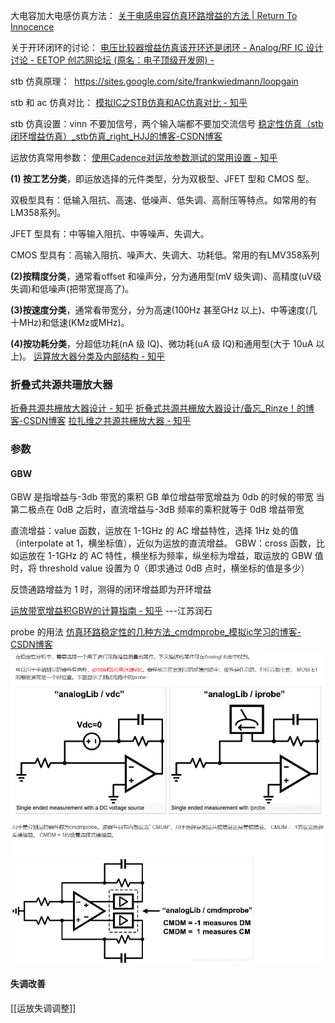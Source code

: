 大电容加大电感仿真方法：
[关于电感电容仿真环路增益的方法 | Return To Innocence](http://rt2innocence.net/integrated-circuit/loop-gain-simulation-with-inductor-and-capacitor/)

关于开环闭环的讨论：
[电压比较器增益仿真该开环还是闭环 - Analog/RF IC 设计讨论 - EETOP 创芯网论坛 (原名：电子顶级开发网) -](https://bbs.eetop.cn/thread-898326-1-1.html)

stb 仿真原理：
 https://sites.google.com/site/frankwiedmann/loopgain

stb 和 ac 仿真对比：
[模拟IC之STB仿真和AC仿真对比 - 知乎](https://zhuanlan.zhihu.com/p/640999429)

stb 仿真设置：vinn 不要加信号，两个输入端都不要加交流信号
[稳定性仿真（stb闭环增益仿真）\_stb仿真\_right\_HJJ的博客-CSDN博客](https://blog.csdn.net/qq_36686804/article/details/120641990?spm=1001.2101.3001.6661.1&utm_medium=distribute.pc_relevant_t0.none-task-blog-2%7Edefault%7ECTRLIST%7ERate-1-120641990-blog-121498928.235%5Ev38%5Epc_relevant_sort&depth_1-utm_source=distribute.pc_relevant_t0.none-task-blog-2%7Edefault%7ECTRLIST%7ERate-1-120641990-blog-121498928.235%5Ev38%5Epc_relevant_sort&utm_relevant_index=1)

运放仿真常用参数：
[使用Cadence对运放参数测试的常用设置 - 知乎](https://zhuanlan.zhihu.com/p/591355498)

**(1) 按工艺分类**，即运放选择的元件类型，分为双极型、JFET 型和 CMOS 型。

双极型具有：低输入阻抗、高速、低噪声、低失调、高耐压等特点。如常用的有LM358系列。

JFET 型具有：中等输入阻抗、中等噪声、失调大。

CMOS 型具有：高输入阻抗、噪声大、失调大、功耗低。常用的有LMV358系列

**(2)按精度分类**，通常看offset 和噪声分，分为通用型(mV 级失调)、高精度(uV级失调)和低噪声(把带宽提高了)。

**(3)按速度分类**，通常看带宽分，分为高速(100Hz 甚至GHz 以上)、中等速度(几十MHz)和低速(KMz或MHz)。

**(4)按功耗分类**，分超低功耗(nA 级 IQ)、微功耗(uA 级 IQ)和通用型(大于 10uA 以上)。
[运算放大器分类及内部结构 - 知乎](https://zhuanlan.zhihu.com/p/469939094)

### 折叠式共源共珊放大器
[折叠共源共栅放大器设计 - 知乎](https://zhuanlan.zhihu.com/p/590902177)
[折叠式共源共栅放大器设计/备忘\_Rinze！的博客-CSDN博客](https://blog.csdn.net/Czy1377004611/article/details/119241182)
[拉扎维之共源共栅放大器 - 知乎](https://zhuanlan.zhihu.com/p/379182369)

### 参数
#### GBW

GBW 是指增益与-3db 带宽的乘积
GB 单位增益带宽增益为 0db 的时候的带宽
当第二极点在 0dB 之后时，直流增益与-3dB 频率的乘积就等于 0dB 增益带宽

直流增益：value 函数，运放在 1-1GHz 的 AC 增益特性，选择 1Hz 处的值（interpolate at 1，横坐标值），近似为运放的直流增益。
GBW：cross 函数，比如运放在 1-1GHz 的 AC 特性，横坐标为频率，纵坐标为增益，取运放的 GBW 值时，将 threshold value 设置为 0（即求通过 0dB 点时，横坐标的值是多少）

反馈通路增益为 1 时，测得的闭环增益即为开环增益

[运放带宽增益积GBW的计算指南 - 知乎](https://zhuanlan.zhihu.com/p/579928003)  ---江苏润石

probe 的用法
[仿真环路稳定性的几种方法\_cmdmprobe\_模拟ic学习的博客-CSDN博客](https://blog.csdn.net/jay183986697/article/details/104539035)
![](https://raw.githubusercontent.com/acdefg/cdn/main/obsiidian/20230711161831.png)
![](https://raw.githubusercontent.com/acdefg/cdn/main/obsiidian/20230711161842.png)

#### 失调改善
[[运放失调调整]]